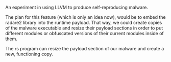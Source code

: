 

An experiment in using LLVM to produce self-reproducing malware.

The plan for this feature (which is only an idea now), would be
to embed the radare2 library into the runtime payload. That way,
we could create copies of the malware executable and resize their
payload sections in order to put different modules or obfuscated
versions of their current modules inside of them.

The rs program can resize the payload section of our malware
and create a new, functioning copy.
